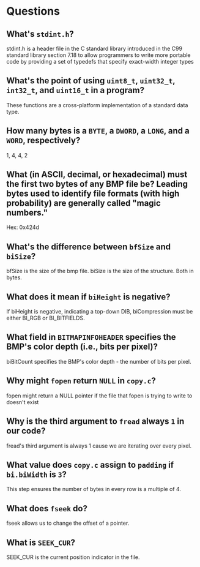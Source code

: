 # Questions

## What's `stdint.h`?

stdint.h is a header file in the C standard library introduced in the C99 standard library section 7.18 to allow programmers to write more portable code by providing a set of typedefs that specify exact-width integer types

## What's the point of using `uint8_t`, `uint32_t`, `int32_t`, and `uint16_t` in a program?

These functions are a cross-platform implementation of a standard data type.

## How many bytes is a `BYTE`, a `DWORD`, a `LONG`, and a `WORD`, respectively?

1, 4, 4, 2

## What (in ASCII, decimal, or hexadecimal) must the first two bytes of any BMP file be? Leading bytes used to identify file formats (with high probability) are generally called "magic numbers."

Hex:    0x424d

## What's the difference between `bfSize` and `biSize`?

bfSize is the size of the bmp file. biSize is the size of the structure. Both in bytes.

## What does it mean if `biHeight` is negative?

If biHeight is negative, indicating a top-down DIB, biCompression must be either BI_RGB or BI_BITFIELDS.

## What field in `BITMAPINFOHEADER` specifies the BMP's color depth (i.e., bits per pixel)?

biBitCount specifies the BMP's color depth - the number of bits per pixel.

## Why might `fopen` return `NULL` in `copy.c`?

fopen might return a NULL pointer if the file that fopen is trying to write to doesn't exist

## Why is the third argument to `fread` always `1` in our code?

fread's third argument is always 1 cause we are iterating over every pixel.

## What value does `copy.c` assign to `padding` if `bi.biWidth` is `3`?

This step ensures the number of bytes in every row is a multiple of 4.

## What does `fseek` do?

fseek allows us to change the offset of a pointer.

## What is `SEEK_CUR`?

SEEK_CUR is the current position indicator in the file.
